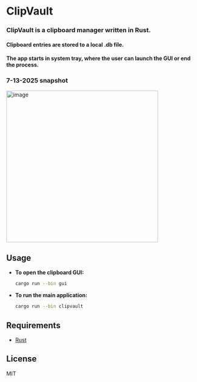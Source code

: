 # ClipVault

### ClipVault is a clipboard manager written in Rust. 
#### Clipboard entries are stored to a local .db file. 
#### The app starts in system tray, where the user can launch the GUI or end the process.
### 7-13-2025 snapshot
<img width="400" height="400" alt="image" src="https://github.com/user-attachments/assets/524cf4bc-8a00-428d-ab70-0b52d2676069" />





## Usage

- **To open the clipboard GUI:**
    ```sh
    cargo run --bin gui
    ```

- **To run the main application:**
    ```sh
    cargo run --bin clipvault
    ```

## Requirements

- [Rust](https://www.rust-lang.org/tools/install)

## License

MIT
